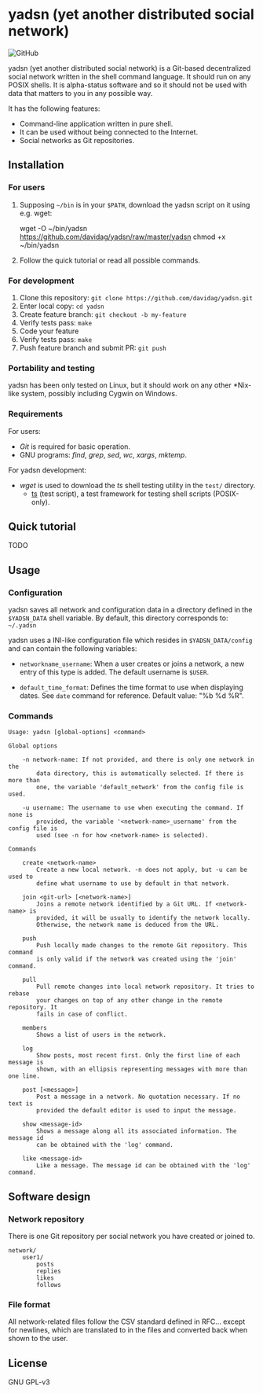 # yadsn (yet another distributed social network)

![GitHub](https://img.shields.io/github/license/davidag/yadsn)

yadsn (yet another distributed social network) is a Git-based decentralized social network written in the shell command language. It should run on any POSIX shells. It is alpha-status software and so it should not be used with data that matters to you in any possible way.

It has the following features:

* Command-line application written in pure shell.
* It can be used without being connected to the Internet.
* Social networks as Git repositories.

## Installation

### For users

1. Supposing `~/bin` is in your `$PATH`, download the yadsn script on it using e.g. wget:

	wget -O ~/bin/yadsn https://github.com/davidag/yadsn/raw/master/yadsn
	chmod +x ~/bin/yadsn

2. Follow the quick tutorial or read all possible commands.

### For development

1. Clone this repository: `git clone https://github.com/davidag/yadsn.git`
2. Enter local copy: `cd yadsn`
3. Create feature branch: `git checkout -b my-feature`
4. Verify tests pass: `make`
5. Code your feature
6. Verify tests pass: `make`
7. Push feature branch and submit PR: `git push`

### Portability and testing

yadsn has been only tested on Linux, but it should work on any other *Nix-like system, possibly including Cygwin on Windows.

### Requirements

For users:

* *Git* is required for basic operation.
* GNU programs: *find*, *grep*, *sed*, *wc*, *xargs*, *mktemp*.

For yadsn development:

* *wget* is used to download the *ts* shell testing utility in the `test/` directory.
	* [ts](https://github.com/thinkerbot/ts) (test script), a test framework for testing shell scripts (POSIX-only).

## Quick tutorial
TODO

## Usage

### Configuration

yadsn saves all network and configuration data in a directory defined in the `$YADSN_DATA` shell variable. By default, this directory corresponds to: `~/.yadsn`

yadsn uses a INI-like configuration file which resides in `$YADSN_DATA/config` and can contain the following variables:

* `networkname_username`: When a user creates or joins a network, a new entry of this type is added. The default username is `$USER`.

* `default_time_format`: Defines the time format to use when displaying dates. See `date` command for reference. Default value: "%b %d %R".

### Commands

```
Usage: yadsn [global-options] <command>

Global options

	-n network-name: If not provided, and there is only one network in the
		data directory, this is automatically selected. If there is more than
		one, the variable 'default_network' from the config file is used.

	-u username: The username to use when executing the command. If none is
		provided, the variable '<network-name>_username' from the config file is
		used (see -n for how <network-name> is selected).

Commands

	create <network-name>
		Create a new local network. -n does not apply, but -u can be used to
		define what username to use by default in that network.

	join <git-url> [<network-name>]
		Joins a remote network identified by a Git URL. If <network-name> is
		provided, it will be usually to identify the network locally.
		Otherwise, the network name is deduced from the URL.

	push
		Push locally made changes to the remote Git repository. This command
		is only valid if the network was created using the 'join' command.

	pull
		Pull remote changes into local network repository. It tries to rebase
		your changes on top of any other change in the remote repository. It
		fails in case of conflict.

	members
		Shows a list of users in the network.

	log
		Show posts, most recent first. Only the first line of each message is
		shown, with an ellipsis representing messages with more than one line.

	post [<message>]
		Post a message in a network. No quotation necessary. If no text is
		provided the default editor is used to input the message.

	show <message-id>
		Shows a message along all its associated information. The message id
		can be obtained with the 'log' command.

	like <message-id>
		Like a message. The message id can be obtained with the 'log' command.
```

## Software design

### Network repository

There is one Git repository per social network you have created or joined to.

```
network/
	user1/
		posts
		replies
		likes
		follows
```

### File format

All network-related files follow the CSV standard defined in RFC... except for newlines, which are translated to <NEWLINE> in the files and converted back when shown to the user.

## License

GNU GPL-v3
